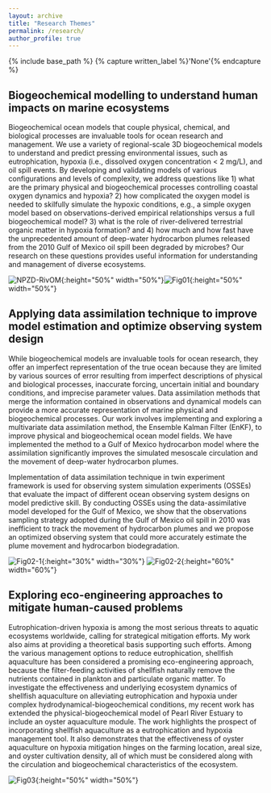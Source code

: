 ```yaml
---
layout: archive
title: "Research Themes"
permalink: /research/
author_profile: true
---
```



{% include base_path %}
{% capture written_label %}'None'{% endcapture %}

## **Biogeochemical modelling to understand human impacts on marine ecosystems**

Biogeochemical ocean models that couple physical, chemical, and biological processes are invaluable tools for ocean research and management. We use a variety of regional-scale 3D biogeochemical models to understand and predict pressing environmental issues, such as eutrophication, hypoxia (i.e., dissolved oxygen concentration < 2 mg/L), and oil spill events. By developing and validating models of various configurations and levels of complexity, we address questions like 1) what are the primary physical and biogeochemical processes controlling coastal oxygen dynamics and hypoxia? 2) how complicated the oxygen model is needed to skilfully simulate the hypoxic conditions, e.g., a simple oxygen model based on observations-derived empirical relationships versus a full biogeochemical model? 3) what is the role of river-delivered terrestrial organic matter in hypoxia formation? and 4) how much and how fast have the unprecedented amount of deep-water hydrocarbon plumes released from the 2010 Gulf of Mexico oil spill been degraded by microbes? Our research on these questions provides useful information for understanding and management of diverse ecosystems.   

![NPZD-RivOM](https://yuliuqian.github.io/images/NPZD-RivOM-v4.png "NPZD-RivOM"){:height="50%" width="50%"}![Fig01](https://yuliuqian.github.io/images/Fig01.png){:height="50%" width="50%"}

## **Applying data assimilation technique to improve model estimation and optimize observing system design**

While biogeochemical models are invaluable tools for ocean research, they offer an imperfect representation of the true ocean because they are limited by various sources of error resulting from imperfect descriptions of physical and biological processes, inaccurate forcing, uncertain initial and boundary conditions, and imprecise parameter values. Data assimilation methods that merge the information contained in observations and dynamical models can provide a more accurate representation of marine physical and biogeochemical processes. Our work involves implementing and exploring a multivariate data assimilation method, the Ensemble Kalman Filter (EnKF), to improve physical and biogeochemical ocean model fields. We have implemented the method to a Gulf of Mexico hydrocarbon model where the assimilation significantly improves the simulated mesoscale circulation and the movement of deep-water hydrocarbon plumes.

Implementation of data assimilation technique in twin experiment framework is used for observing system simulation experiments (OSSEs) that evaluate the impact of different ocean observing system designs on model predictive skill. By conducting OSSEs using the data-assimilative model developed for the Gulf of Mexico, we show that the observations sampling strategy adopted during the  Gulf of Mexico oil spill in 2010 was inefficient to track the movement of hydrocarbon plumes and we propose an optimized observing system that could more accurately estimate the plume movement and hydrocarbon biodegradation.  

![Fig02-1](https://yuliuqian.github.io/images/Fig02-1_std_ndata_CDOA_maxdist.png){:height="30%" width="30%"}              ![Fig02-2](https://yuliuqian.github.io/images/Fig02-02_modobs_O2drawdown_v4.png){:height="60%" width="60%"}

## **Exploring eco-engineering approaches to mitigate human-caused problems**

Eutrophication-driven hypoxia is among the most serious threats to aquatic ecosystems worldwide, calling for strategical mitigation efforts. My work also aims at providing a theoretical basis supporting such efforts. Among the various management options to reduce eutrophication, shellfish aquaculture has been considered a promising eco-engineering approach, because the filter-feeding activities of shellfish naturally remove the nutrients contained in plankton and particulate organic matter. To investigate the effectiveness and underlying ecosystem dynamics of shellfish aquaculture on alleviating eutrophication and hypoxia under complex hydrodynamical-biogeochemical conditions, my recent work has extended the physical-biogeochemical model of Pearl River Estuary to include an oyster aquaculture module. The work highlights the prospect of incorporating shellfish aquaculture as a eutrophication and hypoxia management tool. It also demonstrates that the effectiveness of oyster aquaculture on hypoxia mitigation hinges on the farming location, areal size, and oyster cultivation density, all of which must be considered along with the circulation and biogeochemical characteristics of the ecosystem. 

![Fig03](https://yuliuqian.github.io/images/Fig00_Abstract.png){:height="50%" width="50%"}
